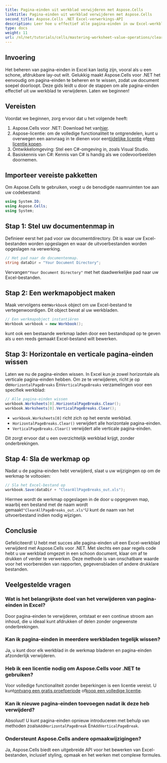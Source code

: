 ```yaml
---
title: Pagina-einden uit werkblad verwijderen met Aspose.Cells
linktitle: Pagina-einden uit werkblad verwijderen met Aspose.Cells
second_title: Aspose.Cells .NET Excel-verwerkings-API
description: Leer hoe u effectief alle pagina-einden in uw Excel-werkbladen wist met Aspose.Cells voor .NET. Deze stapsgewijze handleiding vereenvoudigt het proces.
type: docs
weight: 11
url: /nl/net/tutorials/cells/mastering-worksheet-value-operations/clear-page-breaks/
---
```

## Invoering

Het beheren van pagina-einden in Excel kan lastig zijn, vooral als u een schone, afdrukbare lay-out wilt. Gelukkig maakt Aspose.Cells voor .NET het eenvoudig om pagina-einden te beheren en te wissen, zodat uw document soepel doorloopt. Deze gids leidt u door de stappen om alle pagina-einden effectief uit uw werkblad te verwijderen. Laten we beginnen!

## Vereisten

Voordat we beginnen, zorg ervoor dat u het volgende heeft:

1.  Aspose.Cells voor .NET: Download het van[hier](https://releases.aspose.com/cells/net/).
2.  Aspose-licentie: om de volledige functionaliteit te ontgrendelen, kunt u overwegen een aanvraag in te dienen voor een[tijdelijke licentie](https://purchase.aspose.com/temporary-license/) of[een licentie kopen](https://purchase.aspose.com/buy).
3. Ontwikkelomgeving: Stel een C#-omgeving in, zoals Visual Studio.
4. Basiskennis van C#: Kennis van C# is handig als we codevoorbeelden doornemen.

## Importeer vereiste pakketten

Om Aspose.Cells te gebruiken, voegt u de benodigde naamruimten toe aan uw codebestand:

```csharp
using System.IO;
using Aspose.Cells;
using System;
```

## Stap 1: Stel uw documentenmap in

Definieer eerst het pad voor uw documentdirectory. Dit is waar uw Excel-bestanden worden opgeslagen en waar de uitvoerbestanden worden opgeslagen na verwerking.

```csharp
// Het pad naar de documentenmap.
string dataDir = "Your Document Directory";
```

 Vervangen`"Your Document Directory"` met het daadwerkelijke pad naar uw Excel-bestanden.

## Stap 2: Een werkmapobject maken

 Maak vervolgens een`Workbook` object om uw Excel-bestand te vertegenwoordigen. Dit object bevat al uw werkbladen.

```csharp
// Een werkmapobject instantiëren
Workbook workbook = new Workbook();
```

kunt ook een bestaande werkmap laden door een bestandspad op te geven als u een reeds gemaakt Excel-bestand wilt bewerken.

## Stap 3: Horizontale en verticale pagina-einden wissen

 Laten we nu de pagina-einden wissen. In Excel kun je zowel horizontale als verticale pagina-einden hebben. Om ze te verwijderen, richt je op de`HorizontalPageBreaks` En`VerticalPageBreaks` verzamelingen voor een specifiek werkblad:

```csharp
// Alle pagina-einden wissen
workbook.Worksheets[0].HorizontalPageBreaks.Clear();
workbook.Worksheets[0].VerticalPageBreaks.Clear();
```

- `workbook.Worksheets[0]` richt zich op het eerste werkblad.
- `HorizontalPageBreaks.Clear()` verwijdert alle horizontale pagina-einden.
- `VerticalPageBreaks.Clear()` verwijdert alle verticale pagina-einden.

Dit zorgt ervoor dat u een overzichtelijk werkblad krijgt, zonder onderbrekingen.

## Stap 4: Sla de werkmap op

Nadat u de pagina-einden hebt verwijderd, slaat u uw wijzigingen op om de werkmap te voltooien:

```csharp
// Sla het Excel-bestand op
workbook.Save(dataDir + "ClearAllPageBreaks_out.xls");
```

 Hiermee wordt de werkmap opgeslagen in de door u opgegeven map, waarbij een bestand met de naam wordt gemaakt`"ClearAllPageBreaks_out.xls"`U kunt de naam van het uitvoerbestand indien nodig wijzigen.

## Conclusie

Gefeliciteerd! U hebt met succes alle pagina-einden uit een Excel-werkblad verwijderd met Aspose.Cells voor .NET. Met slechts een paar regels code hebt u uw werkblad omgezet in een schoon document, klaar om af te drukken of verder te verwerken. Deze methode is van onschatbare waarde voor het voorbereiden van rapporten, gegevensbladen of andere drukklare bestanden.

## Veelgestelde vragen

### Wat is het belangrijkste doel van het verwijderen van pagina-einden in Excel?  
Door pagina-einden te verwijderen, ontstaat er een continue stroom aan inhoud, die u ideaal kunt afdrukken of delen zonder ongewenste onderbrekingen.

### Kan ik pagina-einden in meerdere werkbladen tegelijk wissen?  
Ja, u kunt door elk werkblad in de werkmap bladeren en pagina-einden afzonderlijk verwijderen.

### Heb ik een licentie nodig om Aspose.Cells voor .NET te gebruiken?  
 Voor volledige functionaliteit zonder beperkingen is een licentie vereist. U kunt[ontvang een gratis proefperiode](https://releases.aspose.com/) of[koop een volledige licentie](https://purchase.aspose.com/buy).

### Kan ik nieuwe pagina-einden toevoegen nadat ik deze heb verwijderd?  
 Absoluut! U kunt pagina-einden opnieuw introduceren met behulp van methoden zoals`AddHorizontalPageBreak` En`AddVerticalPageBreak`.

### Ondersteunt Aspose.Cells andere opmaakwijzigingen?  
Ja, Aspose.Cells biedt een uitgebreide API voor het bewerken van Excel-bestanden, inclusief styling, opmaak en het werken met complexe formules.